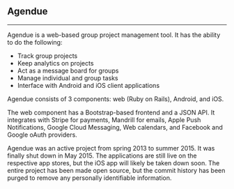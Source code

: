 ## Agendue
-------------------

Agendue is a web-based group project management tool. It has the ability to do the following:
* Track group projects
* Keep analytics on projects
* Act as a message board for groups
* Manage individual and group tasks
* Interface with Android and iOS client applications

Agendue consists of 3 components: web (Ruby on Rails), Android, and iOS.

The web component has a Bootstrap-based frontend and a JSON API. It integrates with Stripe for payments, Mandrill for emails, Apple Push Notifications, Google Cloud Messaging, Web calendars, and Facebook and Google oAuth providers.

Agendue was an active project from spring 2013 to summer 2015. It was finally shut down in May 2015. The applications are still live on the respective app stores, but the iOS app will likely be taken down soon. The entire project has been made open source, but the commit history has been purged to remove any personally identifiable information.
